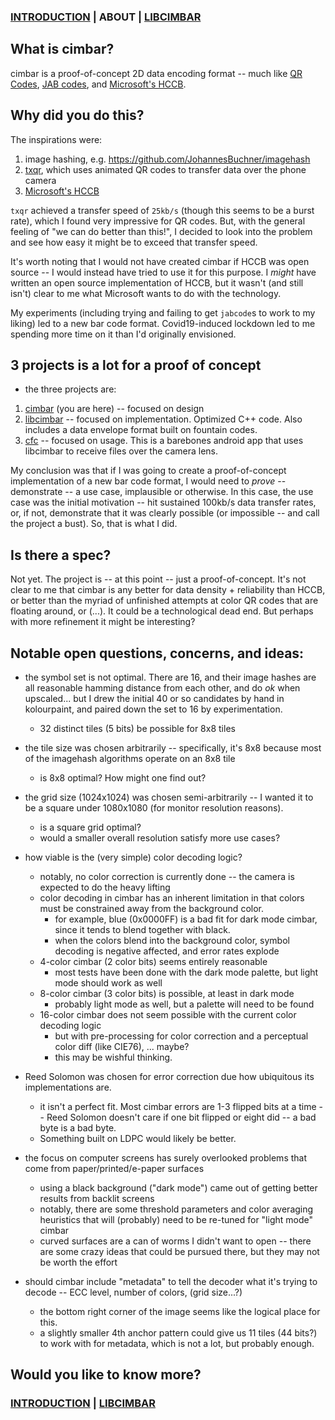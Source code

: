 ### [INTRODUCTION](https://github.com/sz3/cimbar) | ABOUT | [LIBCIMBAR](https://github.com/sz3/libcimbar)

## What is cimbar?

cimbar is a proof-of-concept 2D data encoding format -- much like [QR Codes](https://en.wikipedia.org/wiki/QR_code), [JAB codes](https://jabcode.org/), and [Microsoft's HCCB](https://en.wikipedia.org/wiki/High_Capacity_Color_Barcode).

## Why did you do this?

The inspirations were:
1. image hashing, e.g. https://github.com/JohannesBuchner/imagehash
2. [txqr](https://github.com/divan/txqr), which uses animated QR codes to transfer data over the phone camera
3. [Microsoft's HCCB](https://en.wikipedia.org/wiki/High_Capacity_Color_Barcode)

`txqr` achieved a transfer speed of `25kb/s` (though this seems to be a burst rate), which I found very impressive for QR codes. But, with the general feeling of "we can do better than this!", I decided to look into the problem and see how easy it might be to exceed that transfer speed.

It's worth noting that I would not have created cimbar if HCCB was open source -- I would instead have tried to use it for this purpose. I *might* have written an open source implementation of HCCB, but it wasn't (and still isn't) clear to me what Microsoft wants to do with the technology.

My experiments (including trying and failing to get `jabcode`s to work to my liking) led to a new bar code format. Covid19-induced lockdown led to me spending more time on it than I'd originally envisioned.

## 3 projects is a lot for a proof of concept

* the three projects are:
1. [cimbar](https://github.com/sz3/cimbar) (you are here) -- focused on design
2. [libcimbar](https://github.com/sz3/libcimbar) -- focused on implementation. Optimized C++ code. Also includes a data envelope format built on fountain codes.
3. [cfc](https://github.com/sz3/libcimbar) -- focused on usage. This is a barebones android app that uses libcimbar to receive files over the camera lens.

My conclusion was that if I was going to create a proof-of-concept implementation of a new bar code format, I would need to *prove* -- demonstrate -- a use case, implausible or otherwise. In this case, the use case was the initial motivation -- hit sustained 100kb/s data transfer rates, or, if not, demonstrate that it was clearly possible (or impossible -- and call the project a bust). So, that is what I did.

## Is there a spec?

Not yet. The project is -- at this point -- just a proof-of-concept. It's not clear to me that cimbar is any better for data density + reliability than HCCB, or better than the myriad of unfinished attempts at color QR codes that are floating around, or (...). It could be a technological dead end. But perhaps with more refinement it might be interesting?

## Notable open questions, concerns, and ideas:

* the symbol set is not optimal. There are 16, and their image hashes are all reasonable hamming distance from each other, and do *ok* when upscaled... but I drew the initial 40 or so candidates by hand in kolourpaint, and paired down the set to 16 by experimentation.
	* 32 distinct tiles (5 bits) be possible for 8x8 tiles

* the tile size was chosen arbitrarily -- specifically, it's 8x8 because most of the imagehash algorithms operate on an 8x8 tile
	* is 8x8 optimal? How might one find out?

* the grid size (1024x1024) was chosen semi-arbitrarily -- I wanted it to be a square under 1080x1080 (for monitor resolution reasons).
	* is a square grid optimal?
	* would a smaller overall resolution satisfy more use cases?

* how viable is the (very simple) color decoding logic?
	* notably, no color correction is currently done -- the camera is expected to do the heavy lifting
	* color decoding in cimbar has an inherent limitation in that colors must be constrained away from the background color.
		* for example, blue (0x0000FF) is a bad fit for dark mode cimbar, since it tends to blend together with black.
		* when the colors blend into the background color, symbol decoding is negative affected, and error rates explode
	* 4-color cimbar (2 color bits) seems entirely reasonable
		* most tests have been done with the dark mode palette, but light mode should work as well
	* 8-color cimbar (3 color bits) is possible, at least in dark mode
		* probably light mode as well, but a palette will need to be found
	* 16-color cimbar does not seem possible with the current color decoding logic
		* but with pre-processing for color correction and a perceptual color diff (like CIE76), ... maybe?
		* this may be wishful thinking.

* Reed Solomon was chosen for error correction due how ubiquitous its implementations are.
	* it isn't a perfect fit. Most cimbar errors are 1-3 flipped bits at a time -- Reed Solomon doesn't care if one bit flipped or eight did -- a bad byte is a bad byte.
	* Something built on LDPC would likely be better.

* the focus on computer screens has surely overlooked problems that come from paper/printed/e-paper surfaces
	* using a black background ("dark mode") came out of getting better results from backlit screens
	* notably, there are some threshold parameters and color averaging heuristics that will (probably) need to be re-tuned for "light mode" cimbar
	* curved surfaces are a can of worms I didn't want to open -- there are some crazy ideas that could be pursued there, but they may not be worth the effort

* should cimbar include "metadata" to tell the decoder what it's trying to decode -- ECC level, number of colors, (grid size...?)
	* the bottom right corner of the image seems like the logical place for this.
	* a slightly smaller 4th anchor pattern could give us 11 tiles (44 bits?) to work with for metadata, which is not a lot, but probably enough.


## Would you like to know more?

### [INTRODUCTION](https://github.com/sz3/cimbar) | [LIBCIMBAR](https://github.com/sz3/libcimbar)

